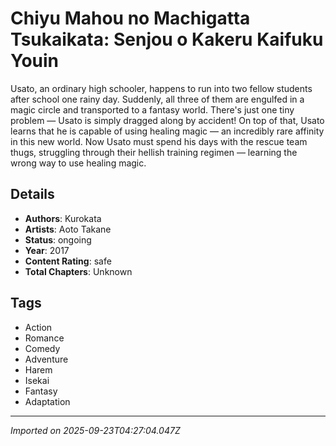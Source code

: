 # Chiyu Mahou no Machigatta Tsukaikata: Senjou o Kakeru Kaifuku Youin

Usato, an ordinary high schooler, happens to run into two fellow students after school one rainy day. Suddenly, all three of them are engulfed in a magic circle and transported to a fantasy world. There's just one tiny problem — Usato is simply dragged along by accident!  On top of that, Usato learns that he is capable of using healing magic — an incredibly rare affinity in this new world. Now Usato must spend his days with the rescue team thugs, struggling through their hellish training regimen — learning the wrong way to use healing magic.

## Details
- **Authors**: Kurokata
- **Artists**: Aoto Takane
- **Status**: ongoing
- **Year**: 2017
- **Content Rating**: safe
- **Total Chapters**: Unknown

## Tags
- Action
- Romance
- Comedy
- Adventure
- Harem
- Isekai
- Fantasy
- Adaptation

---
*Imported on 2025-09-23T04:27:04.047Z*
